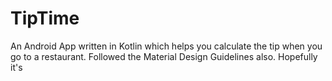 # TipTime
Аn Android App written in Kotlin which helps you calculate the tip when you go to a restaurant.
Followed the Material Design Guidelines also. Hopefully it's 
